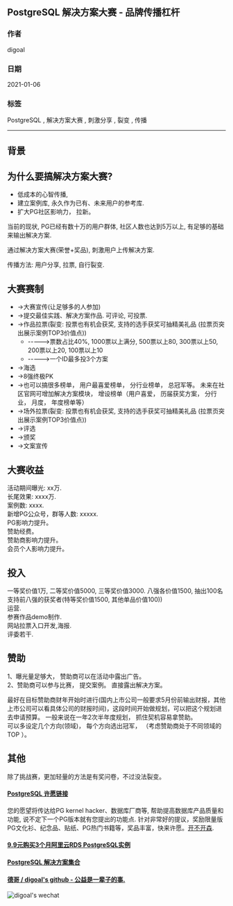 ## PostgreSQL 解决方案大赛 - 品牌传播杠杆    
    
### 作者    
digoal    
    
### 日期    
2021-01-06     
    
### 标签    
PostgreSQL , 解决方案大赛 , 刺激分享 , 裂变 , 传播   
    
----    
    
## 背景    
## 为什么要搞解决方案大赛?  
  
- 低成本的心智传播,   
- 建立案例库, 永久作为已有、未来用户的参考库.   
- 扩大PG社区影响力， 拉新。
  
当前的现状, PG已经有数十万的用户群体, 社区人数也达到5万以上, 有足够的基础来输出解决方案.   
  
通过解决方案大赛(荣誉+奖品), 刺激用户上传解决方案.   
  
传播方法: 用户分享, 拉票, 自行裂变.   
  
## 大赛赛制  
- ->大赛宣传(让足够多的人参加)  
- ->提交最佳实践、解决方案作品. 可评论, 可投票.   
- ->作品拉票(裂变: 投票也有机会获奖, 支持的选手获奖可抽精美礼品  (拉票页突出展示案例TOP3价值点))  
    - ----->票数占比40%, 1000票以上满分, 500票以上80, 300票以上50, 200票以上20, 100票以上10  
    - ----->一个ID最多投3个方案  
- ->海选  
- ->8强终极PK  
- ->也可以搞很多榜单， 用户最喜爱榜单， 分行业榜单， 总冠军等。 未来在社区官网可增加解决方案模块， 增设榜单（用户喜爱， 历届获奖方案， 分行业， 月度， 年度榜单等）   
- ->场外拉票(裂变: 投票也有机会获奖, 支持的选手获奖可抽精美礼品  (拉票页突出展示案例TOP3价值点))  
- ->评选  
- ->颁奖  
- ->文案宣传  
  
## 大赛收益  
活动期间曝光:  xx万.     
长尾效果:   xxxx万.    
案例数:  xxxx.       
新增PG公众号，群等人数: xxxxx.   
PG影响力提升。  
赞助经费。   
赞助商影响力提升。   
会员个人影响力提升。   
  
## 投入  
一等奖价值1万, 二等奖价值5000, 三等奖价值3000. 八强各价值1500, 抽出100名支持前八强的获奖者(特等奖价值1500, 其他单品价值100))    
运营.   
参赛作品demo制作.    
网站拉票入口开发,海报.    
评委若干.     
  
## 赞助
1、曝光量足够大， 赞助商可以在活动中露出广告。  
2、赞助商可以参与比赛， 提交案例。 直接露出解决方案。 
  
最好在目标赞助商财年开始时进行(国内上市公司一般要求5月份前输出财报，其他上市公司可以看具体公司的财报时间)，这段时间开始做规划，可以把这个规划进去申请预算。  一般来说在一年2次半年度规划， 抓住契机容易拿赞助。   
可以多设定几个方向(领域)， 每个方向选出冠军， （考虑赞助商处于不同领域的TOP ）。  
  
## 其他
除了挑战赛，更加轻量的方法是有奖问卷，不过没法裂变。   
    
  
#### [PostgreSQL 许愿链接](https://github.com/digoal/blog/issues/76 "269ac3d1c492e938c0191101c7238216")
您的愿望将传达给PG kernel hacker、数据库厂商等, 帮助提高数据库产品质量和功能, 说不定下一个PG版本就有您提出的功能点. 针对非常好的提议，奖励限量版PG文化衫、纪念品、贴纸、PG热门书籍等，奖品丰富，快来许愿。[开不开森](https://github.com/digoal/blog/issues/76 "269ac3d1c492e938c0191101c7238216").  
  
  
#### [9.9元购买3个月阿里云RDS PostgreSQL实例](https://www.aliyun.com/database/postgresqlactivity "57258f76c37864c6e6d23383d05714ea")
  
  
#### [PostgreSQL 解决方案集合](https://yq.aliyun.com/topic/118 "40cff096e9ed7122c512b35d8561d9c8")
  
  
#### [德哥 / digoal's github - 公益是一辈子的事.](https://github.com/digoal/blog/blob/master/README.md "22709685feb7cab07d30f30387f0a9ae")
  
  
![digoal's wechat](../pic/digoal_weixin.jpg "f7ad92eeba24523fd47a6e1a0e691b59")
  
